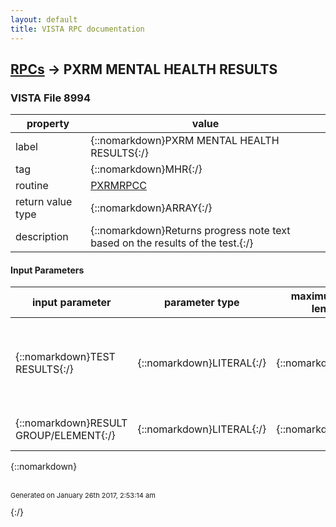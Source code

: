 ```yaml
---
layout: default
title: VISTA RPC documentation
---
```




## [RPCs](TableOfContent.md) &#8594; PXRM MENTAL HEALTH RESULTS 



### VISTA File 8994 


 property | value 
--- | --- 
 label | {::nomarkdown}PXRM MENTAL HEALTH RESULTS{:/}
 tag | {::nomarkdown}MHR{:/}
 routine | [PXRMRPCC](http://code.osehra.org/dox/Routine_PXRMRPCC_source.html)
 return value type | {::nomarkdown}ARRAY{:/}
 description | {::nomarkdown}Returns progress note text based on the results of the test.{:/}

#### Input Parameters

| input parameter | parameter type | maximum data length | required | description | 
| --- | --- | --- | --- | --- | 
| {::nomarkdown}TEST RESULTS{:/} | {::nomarkdown}LITERAL{:/} | {::nomarkdown}16{:/} | {::nomarkdown}true{:/} | {::nomarkdown}Dummy field to represent results. Probably needs to pass contents of theYS array (R1,R2,DFN,DUZ,ADATE etc).{:/} | 
| {::nomarkdown}RESULT GROUP/ELEMENT{:/} | {::nomarkdown}LITERAL{:/} | {::nomarkdown}16{:/} | {::nomarkdown}true{:/} | {::nomarkdown}This is the pointer to the result group for the test.{:/} | 

{::nomarkdown} <br/><br/><p style="font-size: 11px">Generated on January 26th 2017, 2:53:14 am</p>{:/}